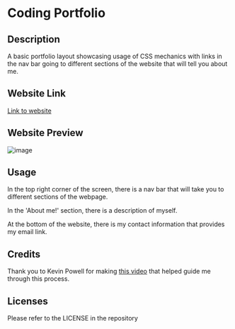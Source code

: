 # Coding Portfolio 
## Description
 A basic portfolio layout showcasing usage of CSS mechanics with links in the nav bar going to different sections of the website that will tell you about me. 
## Website Link 
[Link to website](https://github.com/KevinBelknap/Advancedcss)
## Website Preview
![image](https://github.com/KevinBelknap/Advancedcss/assets/128446838/364fd99c-a245-4fa8-8362-0a9e7d5b2067)
## Usage 
In the top right corner of the screen, there is a nav bar that will take you to different sections of the webpage.

In the 'About me!' section, there is a description of myself.

At the bottom of the website, there is my contact information that provides my email link.
## Credits
Thank you to Kevin Powell for making [this video](https://www.youtube.com/watch?v=h3bTwCqX4ns&list=PL4-IK0AVhVjNDRHoXGort7sDWcna8cGPA) that helped guide me through this process. 
## Licenses 
Please refer to the LICENSE in the repository 
